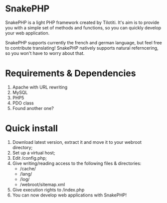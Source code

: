 SnakePHP
========

SnakePHP is a light PHP framework created by Tilotiti.
It's aim is to provide you with a simple set of methods and functions, so you can quickly develop your web application.

SnakePHP supports currently the french and german language, but feel free to contribute translating!
SnakePHP natively supports natural referncering, so you won't have to worry about that.

Requirements & Dependencies
========

1. Apache with URL rewriting
2. MySQL
3. PHP5
4. PDO class
5. Found another one?

Quick install
========

1. Download latest version, extract it and move it to your webroot directory;
2. Set up a virtual host;
3. Edit /config.php;
4. Give writing/reading access to the following files & directories:
	* /cache/
	* /lang/
	* /log/
	* /webroot/sitemap.xml
5. Give execution rights to /index.php
6. You can now develop web applications with SnakePHP!
